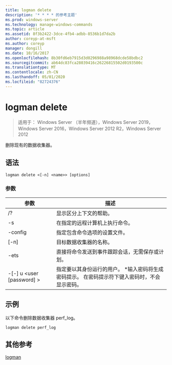 ```yaml
---
title: logman delete
description: '* * * * 的参考主题'
ms.prod: windows-server
ms.technology: manage-windows-commands
ms.topic: article
ms.assetid: 8f3b2422-3dce-4fb4-adbb-8536b1d7da2b
author: coreyp-at-msft
ms.author: coreyp
manager: dongill
ms.date: 10/16/2017
ms.openlocfilehash: 8b30fd6eb7915d3d0296988a98968dcde58bdbc2
ms.sourcegitcommit: ab64dc83fca28039416c26226815502d0193500c
ms.translationtype: MT
ms.contentlocale: zh-CN
ms.lasthandoff: 05/01/2020
ms.locfileid: "82724376"
---
```

# <a name="logman-delete"></a>logman delete

> 适用于： Windows Server （半年频道），Windows Server 2019，Windows Server 2016，Windows Server 2012 R2，Windows Server 2012

删除现有的数据收集器。  

## <a name="syntax"></a>语法  
```  
logman delete <[-n] <name>> [options]  
```  
### <a name="parameters"></a>参数  

|        参数        |                                                                               描述                                                                               |
|-------------------------|-------------------------------------------------------------------------------------------------------------------------------------------------------------------------|
|           /?            |                                                                    显示区分上下文的帮助。                                                                     |
|   -s<computer name>    |                                                          在指定的远程计算机上执行命令。                                                          |
|     -config <value>     |                                                         指定包含命令选项的设置文件。                                                         |
|       [-n]<name>       |                                                                   目标数据收集器的名称。                                                                    |
|          -ets           |                                              直接将命令发送到事件跟踪会话，无需保存或计划。                                               |
| -[-] u <user [password] > | 指定要以其身份运行的用户。 \*输入密码将生成密码提示。 在密码提示符下键入密码时，不会显示密码。 |

## <a name="examples"></a>示例  
以下命令删除数据收集器 perf_log。  
```  
logman delete perf_log  
```  
## <a name="additional-references"></a>其他参考  
[logman](logman.md)  
